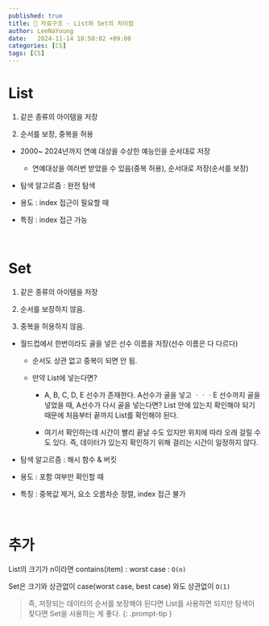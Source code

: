 ```yaml
---
published: true
title: 💚 자료구조 - List와 Set의 차이점
author: LeeNaYoung
date:   2024-11-14 18:50:02 +09:00
categories: [CS]
tags: [CS]
---
```



# List

1. 같은 종류의 아이템을 저장

2. 순서를 보장, 중복을 허용

- 2000~ 2024년까지 연예 대상을 수상한 예능인을 순서대로 저장

	- 연예대상을 여러번 받았을 수 있음(중복 허용), 순서대로 저장(순서를 보장)
	
- 탐색 알고르즘 : 완전 탐색

- 용도 : index 접근이 필요할 때

- 특징 : index 접근 가능

<br>

# Set

1. 같은 종류의 아이템을 저장

2. 순서를 보장하지 않음. 

3. 중복을 허용하지 않음.

- 월드컵에서 한번이라도 골을 넣은 선수 이름을 저장(선수 이름은 다 다르다)

	- 순서도 상관 없고 중복이 되면 안 됨.

	- 만약  List에 넣는다면?

		- A, B, C, D, E 선수가 존재한다. A선수가 골을 넣고 ㆍㆍㆍE 선수까지 골을 넣었을 때, A선수가 다시 골을 넣는다면? List 안에 있는지 확인해야 되기 때문에 처음부터 끝까지 List를 확인해야 된다.

		 - 여기서 확인하는데 시간이 빨리 끝날 수도 있지만 위치에 따라 오래 걸릴 수도 있다.  즉, 데이터가 있는지 확인하기 위해 걸리는 시간이 일정하지 않다.

- 탐색 알고르즘 : 해시 함수 & 버킷

- 용도 : 포함 여부만 확인할 때

- 특징 : 중복값 제거, 요소 오름차순 정렬, index 접근 불가

<br>

# 추가

List의 크기가 n이라면 contains(item) : worst case : `O(n)`

Set은 크기와 상관없이 case(worst case, best case) 
와도 상관없이 `O(1)`
 
> 즉, 저장되는 데이터의 순서를 보장해야 된다면 List를 사용하면 되지만 탐색이 잦다면 Set을 사용하는 게 좋다.
{: .prompt-tip }